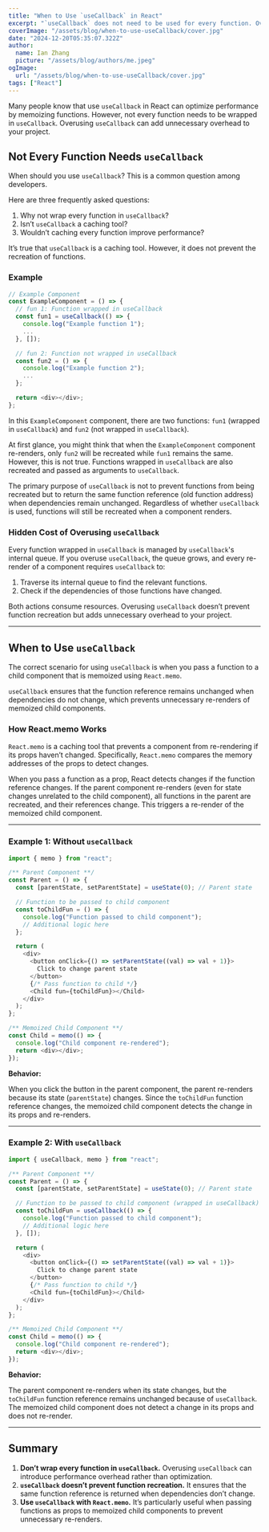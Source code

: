 ```yaml
---
title: "When to Use `useCallback` in React"
excerpt: "`useCallback` does not need to be used for every function. Overusing it can add unnecessary overhead. Its primary purpose is to return the same function reference when dependencies remain unchanged."
coverImage: "/assets/blog/when-to-use-useCallback/cover.jpg"
date: "2024-12-20T05:35:07.322Z"
author:
  name: Ian Zhang
  picture: "/assets/blog/authors/me.jpeg"
ogImage:
  url: "/assets/blog/when-to-use-useCallback/cover.jpg"
tags: ["React"]
---
```


Many people know that use `useCallback` in React can optimize performance by memoizing functions. However, not every function needs to be wrapped in `useCallback`. Overusing `useCallback` can add unnecessary overhead to your project.

## Not Every Function Needs `useCallback`

When should you use `useCallback`? This is a common question among developers.

Here are three frequently asked questions:

1. Why not wrap every function in `useCallback`?
2. Isn’t `useCallback` a caching tool?
3. Wouldn’t caching every function improve performance?

It’s true that `useCallback` is a caching tool. However, it does not prevent the recreation of functions.

### Example

```javascript
// Example Component
const ExampleComponent = () => {
  // fun 1: Function wrapped in useCallback
  const fun1 = useCallback(() => {
    console.log("Example function 1");
    ...
  }, []);

  // fun 2: Function not wrapped in useCallback
  const fun2 = () => {
    console.log("Example function 2");
    ...
  };

  return <div></div>;
};

```

In this `ExampleComponent` component, there are two functions: `fun1` (wrapped in `useCallback`) and `fun2` (not wrapped in `useCallback`).

At first glance, you might think that when the `ExampleComponent` component re-renders, only `fun2` will be recreated while `fun1` remains the same. However, this is not true. Functions wrapped in `useCallback` are also recreated and passed as arguments to `useCallback`.

The primary purpose of `useCallback` is not to prevent functions from being recreated but to return the same function reference (old function address) when dependencies remain unchanged. Regardless of whether `useCallback` is used, functions will still be recreated when a component renders.

### Hidden Cost of Overusing `useCallback`

Every function wrapped in `useCallback` is managed by `useCallback`'s internal queue. If you overuse `useCallback`, the queue grows, and every re-render of a component requires `useCallback` to:

1. Traverse its internal queue to find the relevant functions.
2. Check if the dependencies of those functions have changed.

Both actions consume resources. Overusing `useCallback` doesn’t prevent function recreation but adds unnecessary overhead to your project.

---

## When to Use `useCallback`

The correct scenario for using `useCallback` is when you pass a function to a child component that is memoized using `React.memo`.

`useCallback` ensures that the function reference remains unchanged when dependencies do not change, which prevents unnecessary re-renders of memoized child components.

### How React.memo Works

`React.memo` is a caching tool that prevents a component from re-rendering if its props haven’t changed. Specifically, `React.memo` compares the memory addresses of the props to detect changes.

When you pass a function as a prop, React detects changes if the function reference changes. If the parent component re-renders (even for state changes unrelated to the child component), all functions in the parent are recreated, and their references change. This triggers a re-render of the memoized child component.

---

### Example 1: Without `useCallback`

```JavaScript
import { memo } from "react";

/** Parent Component **/
const Parent = () => {
  const [parentState, setParentState] = useState(0); // Parent state

  // Function to be passed to child component
  const toChildFun = () => {
    console.log("Function passed to child component");
    // Additional logic here
  };

  return (
    <div>
      <button onClick={() => setParentState((val) => val + 1)}>
        Click to change parent state
      </button>
      {/* Pass function to child */}
      <Child fun={toChildFun}></Child>
    </div>
  );
};

/** Memoized Child Component **/
const Child = memo(() => {
  console.log("Child component re-rendered");
  return <div></div>;
});


```

**Behavior:**

When you click the button in the parent component, the parent re-renders because its state (`parentState`) changes. Since the `toChildFun` function reference changes, the memoized child component detects the change in its props and re-renders.

---

### Example 2: With `useCallback`

```JavaScript
import { useCallback, memo } from "react";

/** Parent Component **/
const Parent = () => {
  const [parentState, setParentState] = useState(0); // Parent state

  // Function to be passed to child component (wrapped in useCallback)
  const toChildFun = useCallback(() => {
    console.log("Function passed to child component");
    // Additional logic here
  }, []);

  return (
    <div>
      <button onClick={() => setParentState((val) => val + 1)}>
        Click to change parent state
      </button>
      {/* Pass function to child */}
      <Child fun={toChildFun}></Child>
    </div>
  );
};

/** Memoized Child Component **/
const Child = memo(() => {
  console.log("Child component re-rendered");
  return <div></div>;
});


```

**Behavior:**

The parent component re-renders when its state changes, but the `toChildFun` function reference remains unchanged because of `useCallback`. The memoized child component does not detect a change in its props and does not re-render.

---

## Summary

1. **Don’t wrap every function in `useCallback`.** Overusing `useCallback` can introduce performance overhead rather than optimization.
2. **`useCallback` doesn’t prevent function recreation.** It ensures that the same function reference is returned when dependencies don’t change.
3. **Use `useCallback` with `React.memo`.** It’s particularly useful when passing functions as props to memoized child components to prevent unnecessary re-renders.